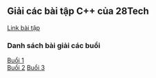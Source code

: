 ## Giải các bài tập C++ của 28Tech
[Link bài tập](https://drive.google.com/drive/folders/1hEFjBBe-KM7ZQNqE0dXOMFygeApnZ5CJ)
### Danh sách bài giải các buổi
[Buổi 1](./buoi_1.md)  
[Buổi 2](./buoi_2.md)
[Buổi 3](./buoi_3.md)
